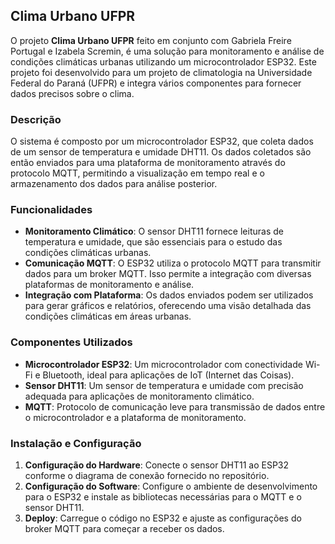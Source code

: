 ## Clima Urbano UFPR

O projeto **Clima Urbano UFPR** feito em conjunto com Gabriela Freire Portugal e Izabela Scremin, é uma solução para monitoramento e análise de condições climáticas urbanas utilizando um microcontrolador ESP32. Este projeto foi desenvolvido para um projeto de climatologia na Universidade Federal do Paraná (UFPR) e integra vários componentes para fornecer dados precisos sobre o clima.

### Descrição

O sistema é composto por um microcontrolador ESP32, que coleta dados de um sensor de temperatura e umidade DHT11. Os dados coletados são então enviados para uma plataforma de monitoramento através do protocolo MQTT, permitindo a visualização em tempo real e o armazenamento dos dados para análise posterior.

### Funcionalidades

- **Monitoramento Climático**: O sensor DHT11 fornece leituras de temperatura e umidade, que são essenciais para o estudo das condições climáticas urbanas.
- **Comunicação MQTT**: O ESP32 utiliza o protocolo MQTT para transmitir dados para um broker MQTT. Isso permite a integração com diversas plataformas de monitoramento e análise.
- **Integração com Plataforma**: Os dados enviados podem ser utilizados para gerar gráficos e relatórios, oferecendo uma visão detalhada das condições climáticas em áreas urbanas.

### Componentes Utilizados

- **Microcontrolador ESP32**: Um microcontrolador com conectividade Wi-Fi e Bluetooth, ideal para aplicações de IoT (Internet das Coisas).
- **Sensor DHT11**: Um sensor de temperatura e umidade com precisão adequada para aplicações de monitoramento climático.
- **MQTT**: Protocolo de comunicação leve para transmissão de dados entre o microcontrolador e a plataforma de monitoramento.

### Instalação e Configuração

1. **Configuração do Hardware**: Conecte o sensor DHT11 ao ESP32 conforme o diagrama de conexão fornecido no repositório.
2. **Configuração do Software**: Configure o ambiente de desenvolvimento para o ESP32 e instale as bibliotecas necessárias para o MQTT e o sensor DHT11.
3. **Deploy**: Carregue o código no ESP32 e ajuste as configurações do broker MQTT para começar a receber os dados.


